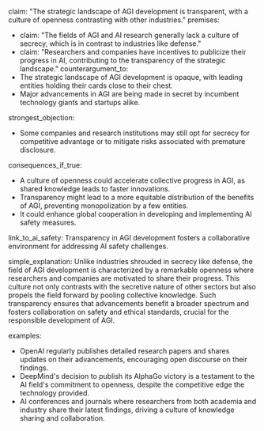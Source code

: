 claim: "The strategic landscape of AGI development is transparent, with a culture of openness contrasting with other industries."
premises:
  - claim: "The fields of AGI and AI research generally lack a culture of secrecy, which is in contrast to industries like defense."
  - claim: "Researchers and companies have incentives to publicize their progress in AI, contributing to the transparency of the strategic landscape."
counterargument_to:
  - The strategic landscape of AGI development is opaque, with leading entities holding their cards close to their chest.
  - Major advancements in AGI are being made in secret by incumbent technology giants and startups alike.

strongest_objection:
  - Some companies and research institutions may still opt for secrecy for competitive advantage or to mitigate risks associated with premature disclosure.

consequences_if_true:
  - A culture of openness could accelerate collective progress in AGI, as shared knowledge leads to faster innovations.
  - Transparency might lead to a more equitable distribution of the benefits of AGI, preventing monopolization by a few entities.
  - It could enhance global cooperation in developing and implementing AI safety measures.

link_to_ai_safety: Transparency in AGI development fosters a collaborative environment for addressing AI safety challenges.

simple_explanation: Unlike industries shrouded in secrecy like defense, the field of AGI development is characterized by a remarkable openness where researchers and companies are motivated to share their progress. This culture not only contrasts with the secretive nature of other sectors but also propels the field forward by pooling collective knowledge. Such transparency ensures that advancements benefit a broader spectrum and fosters collaboration on safety and ethical standards, crucial for the responsible development of AGI.

examples:
  - OpenAI regularly publishes detailed research papers and shares updates on their advancements, encouraging open discourse on their findings.
  - DeepMind's decision to publish its AlphaGo victory is a testament to the AI field's commitment to openness, despite the competitive edge the technology provided.
  - AI conferences and journals where researchers from both academia and industry share their latest findings, driving a culture of knowledge sharing and collaboration.